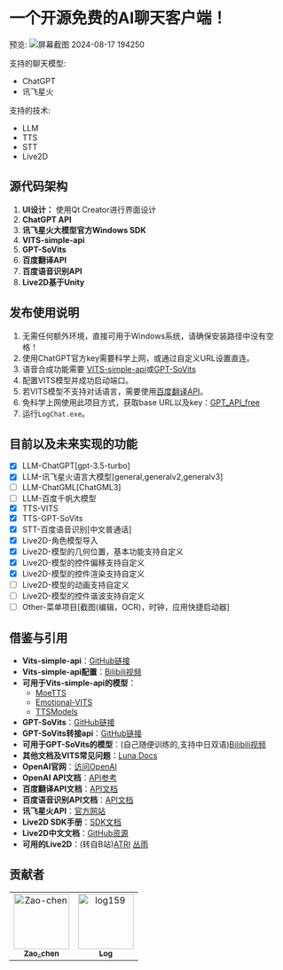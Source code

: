 # 一个开源免费的AI聊天客户端！

预览:
![屏幕截图 2024-08-17 194250](https://github.com/user-attachments/assets/793a8da1-ef0d-4db6-8c05-5a6f49c101d6)


支持的聊天模型:
- ChatGPT
- 讯飞星火

支持的技术:
- LLM
- TTS
- STT
- Live2D

## 源代码架构

1. **UI设计：** 使用Qt Creator进行界面设计
2. **ChatGPT API**
3. **讯飞星火大模型官方Windows SDK**
4. **VITS-simple-api**
5. **GPT-SoVits**
6. **百度翻译API**
7. **百度语音识别API**
8. **Live2D基于Unity**

## 发布使用说明

1. 无需任何额外环境，直接可用于Windows系统，请确保安装路径中没有空格！
2. 使用ChatGPT官方key需要科学上网，或通过自定义URL设置直连。
3. 语音合成功能需要 [VITS-simple-api](https://github.com/Artrajz/vits-simple-api/tree/main)或[GPT-SoVits](https://github.com/RVC-Boss/GPT-SoVITS)
4. 配置VITS模型并成功启动端口。
5. 若VITS模型不支持对话语言，需要使用[百度翻译API](https://fanyi-api.baidu.com/)。
6. 免科学上网使用此项目方式，获取base URL以及key：[GPT_API_free](https://github.com/chatanywhere/GPT_API_free)
7. 运行`LogChat.exe`。

## 目前以及未来实现的功能
 - [x] LLM-ChatGPT[gpt-3.5-turbo]
 - [x] LLM-讯飞星火语言大模型[general,generalv2,generalv3]
 - [ ] LLM-ChatGML[ChatGML3]
 - [ ] LLM-百度千帆大模型
 - [x] TTS-VITS
 - [x] TTS-GPT-SoVits
 - [x] STT-百度语音识别[中文普通话]
 - [x] Live2D-角色模型导入
 - [x] Live2D-模型的几何位置，基本功能支持自定义
 - [x] Live2D-模型的控件偏移支持自定义
 - [x] Live2D-模型的控件渲染支持自定义
 - [ ] Live2D-模型的动画支持自定义
 - [ ] Live2D-模型的控件谐波支持自定义
 - [ ] Other-菜单项目[截图(编辑，OCR)，时钟，应用快捷启动器]

## 借鉴与引用

- **Vits-simple-api**：[GitHub链接](https://github.com/Artrajz/vits-simple-api/tree/v0.2.0)
- **Vits-simple-api配置**：[Bilibili视频](https://www.bilibili.com/video/BV1ku4y1R73r)
- **可用于Vits-simple-api的模型**：
  - [MoeTTS](https://github.com/luoyily/MoeTTS)
  - [Emotional-VITS](https://github.com/Ikaros-521/emotional-vits/releases)
  - [TTSModels](https://github.com/CjangCjengh/TTSModels)
- **GPT-SoVits**：[GitHub链接](https://github.com/RVC-Boss/GPT-SoVITS)
- **GPT-SoVits转接api**：[GitHub链接](https://github.com/jianchang512/gptsovits-api)
- **可用于GPT-SoVits的模型**：(自己随便训练的,支持中日双语)[Bilibili视频](https://www.bilibili.com/video/BV1wy411B7uE)
- **其他文档及VITS常见问题**：[Luna Docs](https://luna.docs.ie.cx/)
- **OpenAI官网**：[访问OpenAI](https://openai.com/)
- **OpenAI API文档**：[API参考](https://platform.openai.com/docs/api-reference/introduction)
- **百度翻译API文档**：[API文档](https://fanyi-api.baidu.com/doc/11)
- **百度语音识别API文档**：[API文档](https://ai.baidu.com/ai-doc/SPEECH/Jlbxdezuf)
- **讯飞星火API**：[官方网站](https://xinghuo.xfyun.cn/sparkapi)
- **Live2D SDK手册**：[SDK文档](https://docs.live2d.com/zh-CHS/cubism-sdk-manual/top/)
- **Live2D中文文档**：[GitHub资源](https://github.com/gtf35/live2d_unity_sdk_chinese_document)
- **可用的Live2D**：(转自B站)[ATRI](https://www.bilibili.com/video/BV1zg4y1b7Yu) [丛雨](https://www.bilibili.com/video/BV1mb4y1i7xu)
## 贡献者

<!-- readme: collaborators,contributors -start -->
<table>
<tr>
    <td align="center">
        <a href="https://github.com/Zao-chen">
            <img src="https://avatars.githubusercontent.com/u/77674075?v=4" width="100;" alt="Zao-chen"/>
            <br />
            <sub><b>Zao_chen</b></sub>
        </a>
    </td>
    <td align="center">
        <a href="https://github.com/log159">
            <img src="https://avatars.githubusercontent.com/u/121474554?v=4" width="100;" alt="log159"/>
            <br />
            <sub><b>Log</b></sub>
        </a>
    </td></tr>
</table>
<!-- readme: collaborators,contributors -end -->

